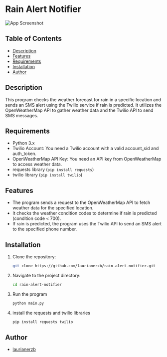 # Rain Alert Notifier

![App Screenshot]()

## Table of Contents

- [Description](#description)
- [Features](#features)
- [Requirements](#requirements)
- [Installation](#installation)
- [Author](#author)

## Description
This program checks the weather forecast for rain in a specific location and sends an 
SMS alert using the Twilio service if rain is predicted. It utilizes the OpenWeatherMap 
API to gather weather data and the Twilio API to send SMS messages.

## Requirements
- Python 3.x
- Twilio Account: You need a Twilio account with a valid account_sid and auth_token.
- OpenWeatherMap API Key: You need an API key from OpenWeatherMap to access weather data.
- requests library (`pip install requests`)
- twilio library (`pip install twilio`)

## Features
- The program sends a request to the OpenWeatherMap API to fetch weather data for 
the specified location.
- It checks the weather condition codes to determine if rain is predicted (condition code < 700).
- If rain is predicted, the program uses the Twilio API to send an SMS alert to 
the specified phone number.

## Installation
1. Clone the repository:
   ```bash
   git clone https://github.com/laurianerzb/rain-alert-notifier.git
2. Navigate to the project directory:
   ```bash 
   cd rain-alert-notifier
3. Run the program
   ```bash
   python main.py
4. install the requests and twilio libraries
    ```bash
    pip install requests twilio

## Author
- [laurianerzb](https://github.com/laurianerzb)
